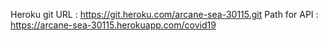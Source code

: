 Heroku git URL : https://git.heroku.com/arcane-sea-30115.git
Path for API : https://arcane-sea-30115.herokuapp.com/covid19
